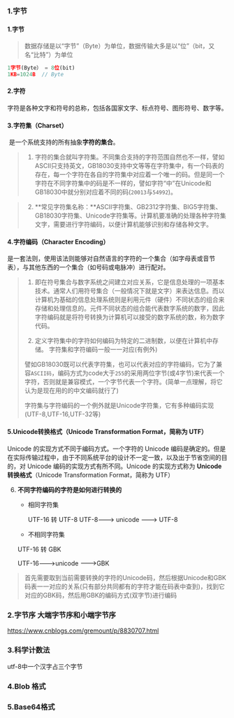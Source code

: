 ### 1.字节

#### **1.字节**

> 数据存储是以“字节”（Byte）为单位，数据传输大多是以“位”（bit，又名“比特”）为单位

```javascript
1字节(Byte） = 8位(bit)
1KB=1024B  // Byte
```

#### **2.字符**

字符是各种文字和符号的总称，包括各国家文字、标点符号、图形符号、数字等。

#### **3.字符集（Charset）**

​       是一个系统支持的所有抽象**字符的集合**。

> 1.  字符的集合就叫字符集。不同集合支持的字符范围自然也不一样，譬如ASCII只支持英文，GB18030支持中文等等在字符集中，有一个码表的存在，每一个字符在各自的字符集中对应着一个唯一的码。但是同一个字符在不同字符集中的码是不一样的，譬如字符“中”在Unicode和GB18030中就分别对应着不同的码(`20013`与`54992`)。

> 2. **常见字符集名称：**ASCII字符集、GB2312字符集、BIG5字符集、GB18030字符集、Unicode字符集等。计算机要准确的处理各种字符集文字，需要进行字符编码，以便计算机能够识别和存储各种文字。

#### **4.字符编码（Character Encoding）**

是一套法则，使用该法则能够对自然语言的字符的一个集合（如字母表或音节表），与其他东西的一个集合（如号码或电脉冲）进行配对。

> 1. 即在符号集合与数字系统之间建立对应关系，它是信息处理的一项基本技术。通常人们用符号集合（一般情况下就是文字）来表达信息。而以计算机为基础的信息处理系统则是利用元件（硬件）不同状态的组合来存储和处理信息的。元件不同状态的组合能代表数字系统的数字，因此字符编码就是将符号转换为计算机可以接受的数字系统的数，称为数字代码。
>
> 2.  定义字符集中的字符如何编码为特定的二进制数，以便在计算机中存储。 字符集和字符编码一般一一对应(有例外)
>
>    譬如GB18030既可以代表字符集，也可以代表对应的字符编码，它为了兼容`ASCII码`，编码方式为code大于`255`的采用两位字节(或4字节)来代表一个字符，否则就是兼容模式，一个字节代表一个字符。(简单一点理解，将它认为是现在用的的中文编码就行了)
>
>    字符集与字符编码的一个例外就是Unicode字符集，它有多种编码实现(UTF-8,UTF-16,UTF-32等)

#### **5.Unicode转换格式**（Unicode Transformation Format，简称为 UTF）

Unicode 的实现方式不同于编码方式。一个字符的 Unicode 编码是确定的。但是在实际传输过程中，由于不同系统平台的设计不一定一致，以及出于节省空间的目的，对 Unicode 编码的实现方式有所不同。Unicode 的实现方式称为 **Unicode转换格式**（Unicode Transformation Format，简称为 UTF）

6. **不同字符编码的字符是如何进行转换的**

   - 相同字符集

     UTF-16 转 UTF-8      UTF-8---> unicode ---> UTF-8

   -  不相同字符集

     UTF-16 转 GBK 

     UTF-16--->unicode --->GBK

> 首先需要取到当前需要转换的字符的Unicode码，然后根据Unicode和GBK码表一一对应的关系(只有部分共同都有的字符才能在码表中查到)，找到它对应的GBK码，然后用GBK的编码方式(双字节)进行编码

### 2.字节序 大端字节序和小端字节序

https://www.cnblogs.com/gremount/p/8830707.html

### 3.科学计数法

utf-8中一个汉字占三个字节



### 4.Blob 格式

### 5.Base64格式
